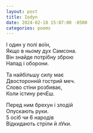 ```yaml
---
layout: post
title: Iodyn
date: 2024-02-18 15:07:00 -0500
categories: poems
---
```


І один у полі воїн,\
Якщо в ньому дух Самсона.\
Він знайде потрібну зброю\
Напад і оборони.

Та найбільшу силу має\
Двосторонній гострий меч.\
Слово стіни розбиває,\
Коли істину речЕш.

Перед ним брехун і злодій\
Опускають руки.\
5 осіб чи 6 народів\
Відкидають стріли й лУки.